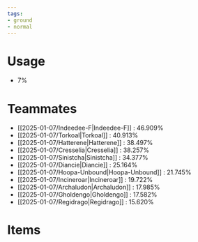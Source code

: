 ```yaml
---
tags:
- ground
- normal
---
```

# Usage
- 7%
# Teammates
- [[2025-01-07/Indeedee-F|Indeedee-F]] : 46.909%
- [[2025-01-07/Torkoal|Torkoal]] : 40.913%
- [[2025-01-07/Hatterene|Hatterene]] : 38.497%
- [[2025-01-07/Cresselia|Cresselia]] : 38.257%
- [[2025-01-07/Sinistcha|Sinistcha]] : 34.377%
- [[2025-01-07/Diancie|Diancie]] : 25.164%
- [[2025-01-07/Hoopa-Unbound|Hoopa-Unbound]] : 21.745%
- [[2025-01-07/Incineroar|Incineroar]] : 19.722%
- [[2025-01-07/Archaludon|Archaludon]] : 17.985%
- [[2025-01-07/Gholdengo|Gholdengo]] : 17.582%
- [[2025-01-07/Regidrago|Regidrago]] : 15.620%
# Items